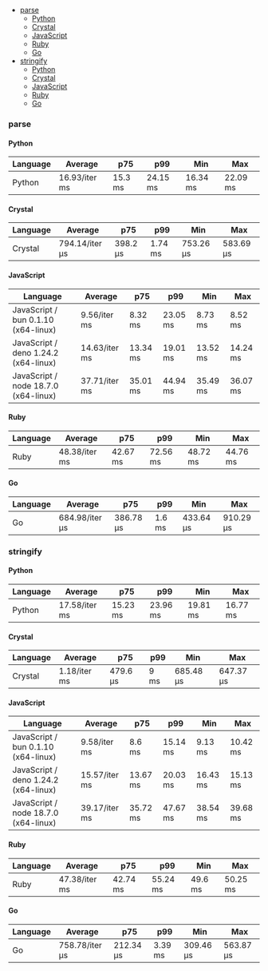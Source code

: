 <script src="https://cdn.jsdelivr.net/npm/apexcharts"></script>
- [parse](#json-parse)
    - [Python](#json-parse-python)
    - [Crystal](#json-parse-crystal)
    - [JavaScript](#json-parse-javascript)
    - [Ruby](#json-parse-ruby)
    - [Go](#json-parse-go)
- [stringify](#json-stringify)
    - [Python](#json-stringify-python)
    - [Crystal](#json-stringify-crystal)
    - [JavaScript](#json-stringify-javascript)
    - [Ruby](#json-stringify-ruby)
    - [Go](#json-stringify-go)

### <a name="json-parse">parse</a>

#### <a name="json-parse-python">Python</a>

| Language | Average       | p75     | p99      | Min      | Max      |
| -------- | ------------- | ------- | -------- | -------- | -------- |
| Python   | 16.93/iter ms | 15.3 ms | 24.15 ms | 16.34 ms | 22.09 ms |


<div id="chart-5"></div>
<script>
new ApexCharts(document.querySelector('#chart-5'), {"chart":{"height":320,"type":"bar","toolbar":{"show":true},"animations":{"enabled":true}},"series":[{"name":"json","data":[{"x":"Python","y":16925761.339999996}]}],"stroke":{"width":1,"curve":"straight"},"legend":{"show":false},"xaxis":{"type":"category","labels":{"show":true},"tooltip":{"enabled":false}},"grid":{"row":{"colors":["#F44336","#E91E63","#9C27B0"]},"column":{"colors":["#F44336","#E91E63","#9C27B0"]}}}).render()
</script>

#### <a name="json-parse-crystal">Crystal</a>

| Language | Average        | p75      | p99     | Min       | Max       |
| -------- | -------------- | -------- | ------- | --------- | --------- |
| Crystal  | 794.14/iter µs | 398.2 µs | 1.74 ms | 753.26 µs | 583.69 µs |


<div id="chart-6"></div>
<script>
new ApexCharts(document.querySelector('#chart-6'), {"chart":{"height":320,"type":"bar","toolbar":{"show":true},"animations":{"enabled":true}},"series":[{"name":"json","data":[{"x":"Crystal","y":794137.9300000005}]}],"stroke":{"width":1,"curve":"straight"},"legend":{"show":false},"xaxis":{"type":"category","labels":{"show":true},"tooltip":{"enabled":false}},"grid":{"row":{"colors":["#F44336","#E91E63","#9C27B0"]},"column":{"colors":["#F44336","#E91E63","#9C27B0"]}}}).render()
</script>

#### <a name="json-parse-javascript">JavaScript</a>

| Language                             | Average       | p75      | p99      | Min      | Max      |
| ------------------------------------ | ------------- | -------- | -------- | -------- | -------- |
| JavaScript / bun 0.1.10 (x64-linux)  | 9.56/iter ms  | 8.32 ms  | 23.05 ms | 8.73 ms  | 8.52 ms  |
| JavaScript / deno 1.24.2 (x64-linux) | 14.63/iter ms | 13.34 ms | 19.01 ms | 13.52 ms | 14.24 ms |
| JavaScript / node 18.7.0 (x64-linux) | 37.71/iter ms | 35.01 ms | 44.94 ms | 35.49 ms | 36.07 ms |


<div id="chart-7"></div>
<script>
new ApexCharts(document.querySelector('#chart-7'), {"chart":{"height":320,"type":"bar","toolbar":{"show":true},"animations":{"enabled":true}},"series":[{"name":"json","data":[{"x":"JavaScript / bun 0.1.10 (x64-linux)","y":9557953.670000002},{"x":"JavaScript / node 18.7.0 (x64-linux)","y":37713541.769999996},{"x":"JavaScript / deno 1.24.2 (x64-linux)","y":14630682.240000002}]}],"stroke":{"width":1,"curve":"straight"},"legend":{"show":false},"xaxis":{"type":"category","labels":{"show":true},"tooltip":{"enabled":false}},"grid":{"row":{"colors":["#F44336","#E91E63","#9C27B0"]},"column":{"colors":["#F44336","#E91E63","#9C27B0"]}}}).render()
</script>

#### <a name="json-parse-ruby">Ruby</a>

| Language | Average       | p75      | p99      | Min      | Max      |
| -------- | ------------- | -------- | -------- | -------- | -------- |
| Ruby     | 48.38/iter ms | 42.67 ms | 72.56 ms | 48.72 ms | 44.76 ms |


<div id="chart-8"></div>
<script>
new ApexCharts(document.querySelector('#chart-8'), {"chart":{"height":320,"type":"bar","toolbar":{"show":true},"animations":{"enabled":true}},"series":[{"name":"json","data":[{"x":"Ruby","y":48382977.14000001}]}],"stroke":{"width":1,"curve":"straight"},"legend":{"show":false},"xaxis":{"type":"category","labels":{"show":true},"tooltip":{"enabled":false}},"grid":{"row":{"colors":["#F44336","#E91E63","#9C27B0"]},"column":{"colors":["#F44336","#E91E63","#9C27B0"]}}}).render()
</script>

#### <a name="json-parse-go">Go</a>

| Language | Average        | p75       | p99    | Min       | Max       |
| -------- | -------------- | --------- | ------ | --------- | --------- |
| Go       | 684.98/iter µs | 386.78 µs | 1.6 ms | 433.64 µs | 910.29 µs |


<div id="chart-9"></div>
<script>
new ApexCharts(document.querySelector('#chart-9'), {"chart":{"height":320,"type":"bar","toolbar":{"show":true},"animations":{"enabled":true}},"series":[{"name":"json","data":[{"x":"Go","y":684981.2500000006}]}],"stroke":{"width":1,"curve":"straight"},"legend":{"show":false},"xaxis":{"type":"category","labels":{"show":true},"tooltip":{"enabled":false}},"grid":{"row":{"colors":["#F44336","#E91E63","#9C27B0"]},"column":{"colors":["#F44336","#E91E63","#9C27B0"]}}}).render()
</script>

### <a name="json-stringify">stringify</a>

#### <a name="json-stringify-python">Python</a>

| Language | Average       | p75      | p99      | Min      | Max      |
| -------- | ------------- | -------- | -------- | -------- | -------- |
| Python   | 17.58/iter ms | 15.23 ms | 23.96 ms | 19.81 ms | 16.77 ms |


<div id="chart-10"></div>
<script>
new ApexCharts(document.querySelector('#chart-10'), {"chart":{"height":320,"type":"bar","toolbar":{"show":true},"animations":{"enabled":true}},"series":[{"name":"json","data":[{"x":"Python","y":17580645.97}]}],"stroke":{"width":1,"curve":"straight"},"legend":{"show":false},"xaxis":{"type":"category","labels":{"show":true},"tooltip":{"enabled":false}},"grid":{"row":{"colors":["#F44336","#E91E63","#9C27B0"]},"column":{"colors":["#F44336","#E91E63","#9C27B0"]}}}).render()
</script>

#### <a name="json-stringify-crystal">Crystal</a>

| Language | Average      | p75      | p99  | Min       | Max       |
| -------- | ------------ | -------- | ---- | --------- | --------- |
| Crystal  | 1.18/iter ms | 479.6 µs | 9 ms | 685.48 µs | 647.37 µs |


<div id="chart-11"></div>
<script>
new ApexCharts(document.querySelector('#chart-11'), {"chart":{"height":320,"type":"bar","toolbar":{"show":true},"animations":{"enabled":true}},"series":[{"name":"json","data":[{"x":"Crystal","y":1184985.019999999}]}],"stroke":{"width":1,"curve":"straight"},"legend":{"show":false},"xaxis":{"type":"category","labels":{"show":true},"tooltip":{"enabled":false}},"grid":{"row":{"colors":["#F44336","#E91E63","#9C27B0"]},"column":{"colors":["#F44336","#E91E63","#9C27B0"]}}}).render()
</script>

#### <a name="json-stringify-javascript">JavaScript</a>

| Language                             | Average       | p75      | p99      | Min      | Max      |
| ------------------------------------ | ------------- | -------- | -------- | -------- | -------- |
| JavaScript / bun 0.1.10 (x64-linux)  | 9.58/iter ms  | 8.6 ms   | 15.14 ms | 9.13 ms  | 10.42 ms |
| JavaScript / deno 1.24.2 (x64-linux) | 15.57/iter ms | 13.67 ms | 20.03 ms | 16.43 ms | 15.13 ms |
| JavaScript / node 18.7.0 (x64-linux) | 39.17/iter ms | 35.72 ms | 47.67 ms | 38.54 ms | 39.68 ms |


<div id="chart-12"></div>
<script>
new ApexCharts(document.querySelector('#chart-12'), {"chart":{"height":320,"type":"bar","toolbar":{"show":true},"animations":{"enabled":true}},"series":[{"name":"json","data":[{"x":"JavaScript / bun 0.1.10 (x64-linux)","y":9581205.91},{"x":"JavaScript / node 18.7.0 (x64-linux)","y":39171075.14},{"x":"JavaScript / deno 1.24.2 (x64-linux)","y":15571829.240000008}]}],"stroke":{"width":1,"curve":"straight"},"legend":{"show":false},"xaxis":{"type":"category","labels":{"show":true},"tooltip":{"enabled":false}},"grid":{"row":{"colors":["#F44336","#E91E63","#9C27B0"]},"column":{"colors":["#F44336","#E91E63","#9C27B0"]}}}).render()
</script>

#### <a name="json-stringify-ruby">Ruby</a>

| Language | Average       | p75      | p99      | Min     | Max      |
| -------- | ------------- | -------- | -------- | ------- | -------- |
| Ruby     | 47.38/iter ms | 42.74 ms | 55.24 ms | 49.6 ms | 50.25 ms |


<div id="chart-13"></div>
<script>
new ApexCharts(document.querySelector('#chart-13'), {"chart":{"height":320,"type":"bar","toolbar":{"show":true},"animations":{"enabled":true}},"series":[{"name":"json","data":[{"x":"Ruby","y":47381079.30000002}]}],"stroke":{"width":1,"curve":"straight"},"legend":{"show":false},"xaxis":{"type":"category","labels":{"show":true},"tooltip":{"enabled":false}},"grid":{"row":{"colors":["#F44336","#E91E63","#9C27B0"]},"column":{"colors":["#F44336","#E91E63","#9C27B0"]}}}).render()
</script>

#### <a name="json-stringify-go">Go</a>

| Language | Average        | p75       | p99     | Min       | Max       |
| -------- | -------------- | --------- | ------- | --------- | --------- |
| Go       | 758.78/iter µs | 212.34 µs | 3.39 ms | 309.46 µs | 563.87 µs |


<div id="chart-14"></div>
<script>
new ApexCharts(document.querySelector('#chart-14'), {"chart":{"height":320,"type":"bar","toolbar":{"show":true},"animations":{"enabled":true}},"series":[{"name":"json","data":[{"x":"Go","y":758780.1900000003}]}],"stroke":{"width":1,"curve":"straight"},"legend":{"show":false},"xaxis":{"type":"category","labels":{"show":true},"tooltip":{"enabled":false}},"grid":{"row":{"colors":["#F44336","#E91E63","#9C27B0"]},"column":{"colors":["#F44336","#E91E63","#9C27B0"]}}}).render()
</script>

